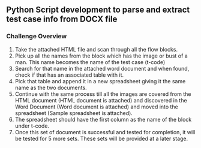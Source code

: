 ## Python Script development to parse and extract test case info from DOCX file

### Challenge Overview
1. Take the attached HTML file and scan through all the flow blocks.
2. Pick up all the names from the block which has the image or bust of a man. This name becomes the name of the test case (t-code)
3. Search for that name in the attached word document and when found, check if that has an associated table with it.
4. Pick that table and append it in a new spreadsheet giving it the same name as the two documents.
5. Continue with the same process till all the images are covered from the HTML document (HTML document is attached) and discovered in the Word Document (Word document is attached) and moved into the spreadsheet (Sample spreadsheet is attached). 
6. The spreadsheet should have the first column as the name of the block under t-code.
7. Once this set of document is successful and tested for completion, it will be tested for 5 more sets. These sets will be provided at a later stage.
